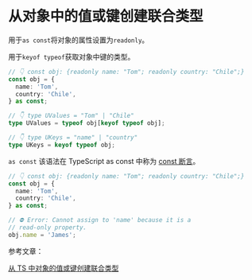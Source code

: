 # 从对象中的值或键创建联合类型

用于`as const`将对象的属性设置为`readonly`。

用于`keyof typeof`获取对象中键的类型。

```ts
// 👇️ const obj: {readonly name: "Tom"; readonly country: "Chile";}
const obj = {
  name: 'Tom',
  country: 'Chile',
} as const;

// 👇️ type UValues = "Tom" | "Chile"
type UValues = typeof obj[keyof typeof obj];

// 👇️ type UKeys = "name" | "country"
type UKeys = keyof typeof obj;

```

`as const` 该语法在 TypeScript as const 中称为 [const 断言](https://www.typescriptlang.org/docs/handbook/release-notes/typescript-3-4.html#const-assertions)。

```ts
// 👇️ const obj: {readonly name: "Tom"; readonly country: "Chile";}
const obj = {
  name: 'Tom',
  country: 'Chile',
} as const;

// ⛔️ Error: Cannot assign to 'name' because it is a
// read-only property.
obj.name = 'James';
```

参考文章：

[从 TS 中对象的值或键创建联合类型](https://bobbyhadz.com/blog/typescript-object-values-to-union)